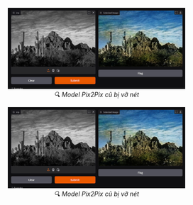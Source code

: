 <p align="center">
  <img src="img_128x128.jpg" width="400">
  <br/>
  <i>🔍 Model Pix2Pix cũ bị vỡ nét</i>
</p>
<p align="center">
  <img src="img_128x128.jpg" width="400">
  <br/>
  <i>🔍 Model Pix2Pix cũ bị vỡ nét</i>
</p>
